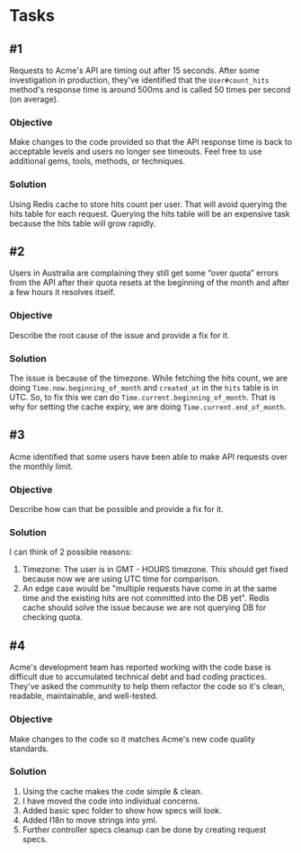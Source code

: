 # Tasks

## #1

Requests to Acme's API are timing out after 15 seconds. After some investigation in production, they've identified that the `User#count_hits` method's response time is around 500ms and is called 50 times per second (on average).

### Objective

Make changes to the code provided so that the API response time is back to acceptable levels and users no longer see timeouts. Feel free to use additional gems, tools, methods, or techniques.


### Solution

Using Redis cache to store hits count per user. That will avoid querying the hits table for each request.
Querying the hits table will be an expensive task because the hits table will grow rapidly.


## #2

Users in Australia are complaining they still get some “over quota” errors from the API after their quota resets at the beginning of the month and after a few hours it resolves itself.

### Objective

Describe the root cause of the issue and provide a fix for it.

### Solution

The issue is because of the timezone. 
While fetching the hits count, we are doing `Time.now.beginning_of_month` and `created_at` in the `hits` table is in UTC.
So, to fix this we can do `Time.current.beginning_of_month`. That is why for setting the cache expiry, we are doing `Time.current.end_of_month`.


## #3

Acme identified that some users have been able to make API requests over the monthly limit.

### Objective

Describe how can that be possible and provide a fix for it.

### Solution

I can think of 2 possible reasons:
1. Timezone: The user is in GMT - HOURS timezone. This should get fixed because now we are using UTC time for comparison.
2. An edge case would be "multiple requests have come in at the same time and the existing hits are not committed into the DB yet".
Redis cache should solve the issue because we are not querying DB for checking quota.


## #4

Acme's development team has reported working with the code base is difficult due to accumulated technical debt and bad coding practices. They've asked the community to help them refactor the code so it's clean, readable, maintainable, and well-tested.

### Objective

Make changes to the code so it matches Acme's new code quality standards.


### Solution

1. Using the cache makes the code simple & clean.
2. I have moved the code into individual concerns.
3. Added basic spec folder to show how specs will look.
4. Added I18n to move strings into yml.
5. Further controller specs cleanup can be done by creating request specs.
